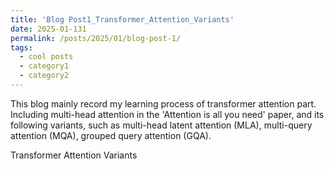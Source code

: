 ```yaml
---
title: 'Blog Post1_Transformer_Attention_Variants'
date: 2025-01-131
permalink: /posts/2025/01/blog-post-1/
tags:
  - cool posts
  - category1
  - category2
---
```


This blog mainly record my learning process of transformer attention part. Including multi-head attention in the 'Attention is all you need' paper, and its following variants, 
such as multi-head latent attention (MLA), multi-query attention (MQA), grouped query attention (GQA). 


Transformer Attention Variants
